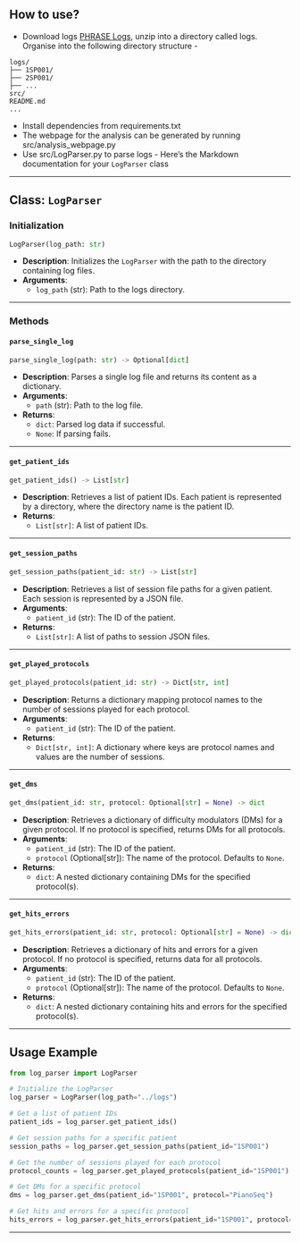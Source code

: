 ## How to use?

- Download logs [PHRASE Logs](https://drive.google.com/file/d/1RxJb83Hp5Ui5V2g8jBLnirfKJ3TOOPJK/view?usp=sharing), unzip into a directory called logs. Organise into the following directory structure - 

```
logs/
├── 1SP001/
├── 2SP001/
├── ...
src/
README.md
...

```

- Install dependencies from requirements.txt
- The webpage for the analysis can be generated by running src/analysis_webpage.py
- Use src/LogParser.py to parse logs - 
Here’s the Markdown documentation for your `LogParser` class


---

## Class: `LogParser`

### **Initialization**

```python
LogParser(log_path: str)
```

- **Description**: Initializes the `LogParser` with the path to the directory containing log files.
- **Arguments**:
  - `log_path` (str): Path to the logs directory.

---

### **Methods**

#### `parse_single_log`

```python
parse_single_log(path: str) -> Optional[dict]
```

- **Description**: Parses a single log file and returns its content as a dictionary.
- **Arguments**:
  - `path` (str): Path to the log file.
- **Returns**:
  - `dict`: Parsed log data if successful.
  - `None`: If parsing fails.

---

#### `get_patient_ids`

```python
get_patient_ids() -> List[str]
```

- **Description**: Retrieves a list of patient IDs. Each patient is represented by a directory, where the directory name is the patient ID.
- **Returns**:
  - `List[str]`: A list of patient IDs.

---

#### `get_session_paths`

```python
get_session_paths(patient_id: str) -> List[str]
```

- **Description**: Retrieves a list of session file paths for a given patient. Each session is represented by a JSON file.
- **Arguments**:
  - `patient_id` (str): The ID of the patient.
- **Returns**:
  - `List[str]`: A list of paths to session JSON files.

---

#### `get_played_protocols`

```python
get_played_protocols(patient_id: str) -> Dict[str, int]
```

- **Description**: Returns a dictionary mapping protocol names to the number of sessions played for each protocol.
- **Arguments**:
  - `patient_id` (str): The ID of the patient.
- **Returns**:
  - `Dict[str, int]`: A dictionary where keys are protocol names and values are the number of sessions.

---

#### `get_dms`

```python
get_dms(patient_id: str, protocol: Optional[str] = None) -> dict
```

- **Description**: Retrieves a dictionary of difficulty modulators (DMs) for a given protocol. If no protocol is specified, returns DMs for all protocols.
- **Arguments**:
  - `patient_id` (str): The ID of the patient.
  - `protocol` (Optional[str]): The name of the protocol. Defaults to `None`.
- **Returns**:
  - `dict`: A nested dictionary containing DMs for the specified protocol(s).

---

#### `get_hits_errors`

```python
get_hits_errors(patient_id: str, protocol: Optional[str] = None) -> dict
```

- **Description**: Retrieves a dictionary of hits and errors for a given protocol. If no protocol is specified, returns data for all protocols.
- **Arguments**:
  - `patient_id` (str): The ID of the patient.
  - `protocol` (Optional[str]): The name of the protocol. Defaults to `None`.
- **Returns**:
  - `dict`: A nested dictionary containing hits and errors for the specified protocol(s).

---

## Usage Example

```python
from log_parser import LogParser

# Initialize the LogParser
log_parser = LogParser(log_path="../logs")

# Get a list of patient IDs
patient_ids = log_parser.get_patient_ids()

# Get session paths for a specific patient
session_paths = log_parser.get_session_paths(patient_id="1SP001")

# Get the number of sessions played for each protocol
protocol_counts = log_parser.get_played_protocols(patient_id="1SP001")

# Get DMs for a specific protocol
dms = log_parser.get_dms(patient_id="1SP001", protocol="PianoSeq")

# Get hits and errors for a specific protocol
hits_errors = log_parser.get_hits_errors(patient_id="1SP001", protocol="PianoSeq")
```

---
